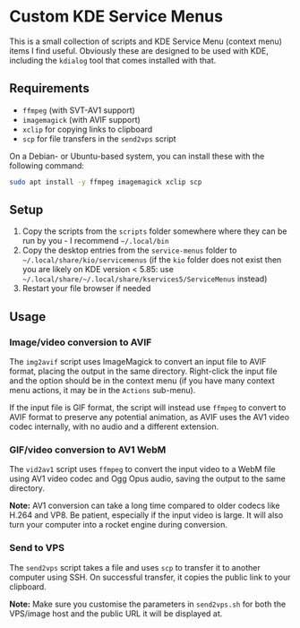 # Custom KDE Service Menus
This is a small collection of scripts and KDE Service Menu (context menu) items I find useful. Obviously these are designed to be used with KDE, including the `kdialog` tool that comes installed with that.

## Requirements
* `ffmpeg` (with SVT-AV1 support)
* `imagemagick` (with AVIF support)
* `xclip` for copying links to clipboard
* `scp` for file transfers in the `send2vps` script
  
On a Debian- or Ubuntu-based system, you can install these with the following command:
```bash
sudo apt install -y ffmpeg imagemagick xclip scp
```

## Setup
1. Copy the scripts from the `scripts` folder somewhere where they can be run by you - I recommend `~/.local/bin`
2. Copy the desktop entries from the `service-menus` folder to `~/.local/share/kio/servicemenus` (if the `kio` folder does not exist then you are likely on KDE version < 5.85: use `~/.local/share/~/.local/share/kservices5/ServiceMenus` instead)
3. Restart your file browser if needed

## Usage

### Image/video conversion to AVIF
The `img2avif` script uses ImageMagick to convert an input file to AVIF format, placing the output in the same directory. Right-click the input file and the option should be in the context menu (if you have many context menu actions, it may be in the `Actions` sub-menu).

If the input file is GIF format, the script will instead use `ffmpeg` to convert to AVIF format to preserve any potential animation, as AVIF uses the AV1 video codec internally, with no audio and a different extension.

### GIF/video conversion to AV1 WebM
The `vid2av1` script uses `ffmpeg` to convert the input video to a WebM file using AV1 video codec and Ogg Opus audio, saving the output to the same directory.

**Note:** AV1 conversion can take a long time compared to older codecs like H.264 and VP8. Be patient, especially if the input video is large. It will also turn your computer into a rocket engine during conversion.

### Send to VPS
The `send2vps` script takes a file and uses `scp` to transfer it to another computer using SSH. On successful transfer, it copies the public link to your clipboard.

**Note:** Make sure you customise the parameters in `send2vps.sh` for both the VPS/image host and the public URL it will be displayed at.